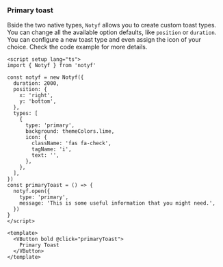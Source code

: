 ### Primary toast

Bside the two native types, `Notyf` allows you to create custom toast types.
You can change all the available option defaults, like `position` or `duration`.
You can configure a new toast type and even assign the icon of your choice.
Check the code example for more details.

<!--code-->

```vue
<script setup lang="ts">
import { Notyf } from 'notyf'

const notyf = new Notyf({
  duration: 2000,
  position: {
    x: 'right',
    y: 'bottom',
  },
  types: [
    {
      type: 'primary',
      background: themeColors.lime,
      icon: {
        className: 'fas fa-check',
        tagName: 'i',
        text: '',
      },
    },
  ],
})
const primaryToast = () => {
  notyf.open({
    type: 'primary',
    message: 'This is some useful information that you might need.',
  })
}
</script>

<template>
  <VButton bold @click="primaryToast">
    Primary Toast
  </VButton>
</template>
```

<!--/code-->
